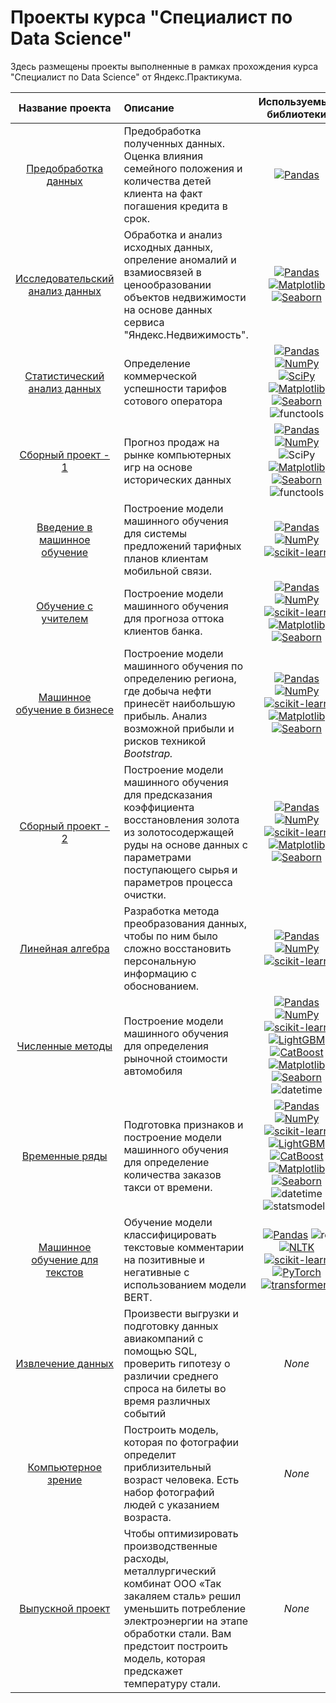 # Проекты курса "Специалист по Data Science"

Здесь размещены проекты выполненные в рамках прохождения курса "Специалист по Data Science" от Яндекс.Практикума.

| Название проекта | Описание | Используемые библиотеки | 
| :----------------------: | :---------------------- | :----------------------: |
| [Предобработка данных](01_preprocessing) | Предобработка полученных данных. Оценка влияния семейного положения и количества детей клиента на факт погашения кредита в срок. | [![Pandas](https://img.shields.io/badge/Pandas-1.2-blue.svg)](https://pandas.pydata.org/) |
| [Исследовательский анализ данных](02_exploratory_data_analysis) | Обработка и анализ исходных данных, опреление аномалий и взамиосвязей в ценообразовании объектов недвижимости на основе данных сервиса "Яндекс.Недвижимость".| [![Pandas](https://img.shields.io/badge/Pandas-1.2-blue.svg)](https://pandas.pydata.org/) [![Matplotlib](https://img.shields.io/badge/matplotlib-3.4-white.svg)](https://matplotlib.org/) [![Seaborn](https://img.shields.io/badge/seaborn-0.11-green.svg)](https://seaborn.pydata.org/)  |
| [Статистический анализ данных](03_statistical) | Определение коммерческой успешности тарифов сотового оператора | [![Pandas](https://img.shields.io/badge/Pandas-1.2-blue.svg)](https://pandas.pydata.org/) [![NumPy](https://img.shields.io/badge/NumPy-1.19-cyan.svg)](https://numpy.org/) [![SciPy](https://img.shields.io/badge/SciPy-1.6.0-darkblue.svg)](https://scipy.org/) [![Matplotlib](https://img.shields.io/badge/matplotlib-3.4-white.svg)](https://matplotlib.org/) [![Seaborn](https://img.shields.io/badge/seaborn-0.11-green.svg)](https://seaborn.pydata.org/) ![functools](https://img.shields.io/badge/functools-_-gray.svg)|
| [Сборный проект - 1](04_first_combined) | Прогноз продаж на рынке компьютерных игр на основе исторических данных | [![Pandas](https://img.shields.io/badge/Pandas-1.2-blue.svg)](https://pandas.pydata.org/) [![NumPy](https://img.shields.io/badge/NumPy-1.19-cyan.svg)](https://numpy.org/) ![SciPy](https://img.shields.io/badge/SciPy-1.6.0-darkblue.svg) [![Matplotlib](https://img.shields.io/badge/matplotlib-3.4-white.svg)](https://matplotlib.org/) [![Seaborn](https://img.shields.io/badge/seaborn-0.11-green.svg)](https://seaborn.pydata.org/) ![functools](https://img.shields.io/badge/functools-_-gray.svg)||
| [Введение в машинное обучение](05_intro_ML) | Построение модели машинного обучения для системы предложений тарифных планов клиентам мобильной связи. | [![Pandas](https://img.shields.io/badge/Pandas-1.2-blue.svg)](https://pandas.pydata.org/) [![NumPy](https://img.shields.io/badge/NumPy-1.19-cyan.svg)](https://numpy.org/) [![scikit-learn](https://img.shields.io/badge/sklearn-0.24-orange.svg)](https://scikit-learn.org/) |
| [Обучение с учителем](06_ML) | Построение модели машинного обучения для прогноза оттока клиентов банка. | [![Pandas](https://img.shields.io/badge/Pandas-1.2-blue.svg)](https://pandas.pydata.org/) [![NumPy](https://img.shields.io/badge/NumPy-1.19-cyan.svg)](https://numpy.org/) [![scikit-learn](https://img.shields.io/badge/sklearn-0.24-orange.svg)](https://scikit-learn.org/) [![Matplotlib](https://img.shields.io/badge/matplotlib-3.4-white.svg)](https://matplotlib.org/) [![Seaborn](https://img.shields.io/badge/seaborn-0.11-green.svg)](https://seaborn.pydata.org/) |
| [Машинное обучение в бизнесе](07_business_ML) | Построение модели машинного обучения по определению региона, где добыча нефти принесёт наибольшую прибыль. Анализ возможной прибыли и рисков техникой *Bootstrap.* | [![Pandas](https://img.shields.io/badge/Pandas-1.2-blue.svg)](https://pandas.pydata.org/) [![NumPy](https://img.shields.io/badge/NumPy-1.19-cyan.svg)](https://numpy.org/) [![scikit-learn](https://img.shields.io/badge/sklearn-0.24-orange.svg)](https://scikit-learn.org/) [![Matplotlib](https://img.shields.io/badge/matplotlib-3.4-white.svg)](https://matplotlib.org/) [![Seaborn](https://img.shields.io/badge/seaborn-0.11-green.svg)](https://seaborn.pydata.org/)|
| [Сборный проект - 2](08_second_combined) | Построение модели машинного обучения для предсказания коэффициента восстановления золота из золотосодержащей руды на основе данных с параметрами поступающего сырья и параметров процесса очистки. | [![Pandas](https://img.shields.io/badge/Pandas-1.2-blue.svg)](https://pandas.pydata.org/) [![NumPy](https://img.shields.io/badge/NumPy-1.19-cyan.svg)](https://numpy.org/) [![scikit-learn](https://img.shields.io/badge/sklearn-0.24-orange.svg)](https://scikit-learn.org/) [![Matplotlib](https://img.shields.io/badge/matplotlib-3.4-white.svg)](https://matplotlib.org/) [![Seaborn](https://img.shields.io/badge/seaborn-0.11-green.svg)](https://seaborn.pydata.org/) |
| [Линейная алгебра](09_lin_al) | Разработка метода преобразования данных, чтобы по ним было сложно восстановить персональную информацию с обоснованием. | [![Pandas](https://img.shields.io/badge/Pandas-1.2-blue.svg)](https://pandas.pydata.org/) [![NumPy](https://img.shields.io/badge/NumPy-1.19-cyan.svg)](https://numpy.org/) [![scikit-learn](https://img.shields.io/badge/sklearn-0.24-orange.svg)](https://scikit-learn.org/) |
| [Численные методы](10_numerical_analysis) | Построение модели машинного обучения для определения рыночной стоимости автомобиля | [![Pandas](https://img.shields.io/badge/Pandas-1.2-blue.svg)](https://pandas.pydata.org/) [![NumPy](https://img.shields.io/badge/NumPy-1.19-cyan.svg)](https://numpy.org/) [![scikit-learn](https://img.shields.io/badge/sklearn-0.24-orange.svg)](https://scikit-learn.org/) [![LightGBM](https://img.shields.io/badge/LightGBM-3.2.1-red.svg)](https://lightgbm.readthedocs.io) [![CatBoost](https://img.shields.io/badge/CatBoost-1.0-yellow.svg)](https://catboost.ai/) [![Matplotlib](https://img.shields.io/badge/matplotlib-3.4-white.svg)](https://matplotlib.org/) [![Seaborn](https://img.shields.io/badge/seaborn-0.11-green.svg)](https://seaborn.pydata.org/) ![datetime](https://img.shields.io/badge/datetime-_-gray.svg) |
| [Временные ряды](11_time_series) | Подготовка признаков и построение модели машинного обучения для определение количества заказов такси от времени. | [![Pandas](https://img.shields.io/badge/Pandas-1.2-blue.svg)](https://pandas.pydata.org/) [![NumPy](https://img.shields.io/badge/NumPy-1.19-cyan.svg)](https://numpy.org/) [![scikit-learn](https://img.shields.io/badge/sklearn-0.24-orange.svg)](https://scikit-learn.org/) [![LightGBM](https://img.shields.io/badge/LightGBM-3.2.1-red.svg)](https://lightgbm.readthedocs.io) [![CatBoost](https://img.shields.io/badge/CatBoost-1.0-yellow.svg)](https://catboost.ai/) [![Matplotlib](https://img.shields.io/badge/matplotlib-3.4-white.svg)](https://matplotlib.org/) [![Seaborn](https://img.shields.io/badge/seaborn-0.11-green.svg)](https://seaborn.pydata.org/) ![datetime](https://img.shields.io/badge/datetime-_-gray.svg) ![statsmodels](https://img.shields.io/badge/statsmodels-_-gray.svg)|
| [Машинное обучение для текстов](12_NLP) | Обучение модели классифицировать текстовые комментарии на позитивные и негативные с использованием модели BERT. |[![Pandas](https://img.shields.io/badge/Pandas-1.2-blue.svg)](https://pandas.pydata.org/) ![re](https://img.shields.io/badge/re-_-gray.svg) [![NLTK](https://img.shields.io/badge/NLTK-3.6-gray.svg)](https://www.nltk.org/) [![scikit-learn](https://img.shields.io/badge/sklearn-0.24-orange.svg)](https://scikit-learn.org/) [![PyTorch](https://img.shields.io/badge/PyTorch-1.9-orange.svg)](https://pytorch.org/) [![transformers](https://img.shields.io/badge/transformers-BERT-yellow.svg)](https://huggingface.co/docs/transformers/index) |
| [Извлечение данных](13_SQL) | Произвести выгрузки и подготовку данных авиакомпаний с помощью SQL, проверить гипотезу о различии среднего спроса на билеты во время различных событий | *None* |
| [Компьютерное зрение](14_CV) | Построить модель, которая по фотографии определит приблизительный возраст человека. Есть набор фотографий людей с указанием возраста.	| *None* |
| [Выпускной проект](15_final) | Чтобы оптимизировать производственные расходы, металлургический комбинат ООО «Так закаляем сталь» решил уменьшить потребление электроэнергии на этапе обработки стали. Вам предстоит построить модель, которая предскажет температуру стали. | *None* |
